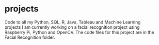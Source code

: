 # projects
Code to all my Python, SQL, R, Java, Tableau and Machine Learning projects
I am currently working on a facial recognition project using Raspberry Pi, Python and OpenCV. The code files for this project are in the Facial Recognition folder.
